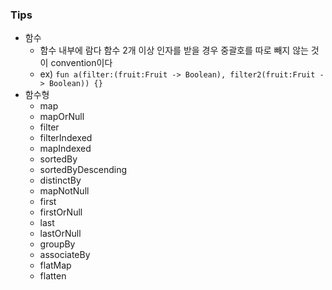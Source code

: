 ### Tips

* 함수
    * 함수 내부에 람다 함수 2개 이상 인자를 받을 경우 중괄호를 따로 빼지 않는 것이 convention이다
    * ex) `fun a(filter:(fruit:Fruit -> Boolean), filter2(fruit:Fruit -> Boolean)) {}`
* 함수형
  * map
  * mapOrNull
  * filter
  * filterIndexed
  * mapIndexed
  * sortedBy
  * sortedByDescending
  * distinctBy
  * mapNotNull
  * first
  * firstOrNull
  * last
  * lastOrNull
  * groupBy
  * associateBy
  * flatMap
  * flatten

